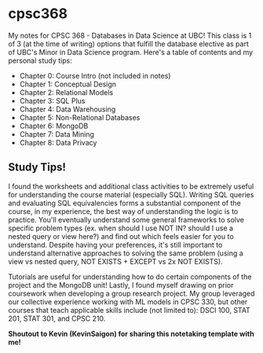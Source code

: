 # cpsc368

My notes for CPSC 368 - Databases in Data Science at UBC! This class is 1 of 3 (at the time of writing) options that fulfill the database elective as part of UBC's Minor in Data Science program. Here's a table of contents and my personal study tips:

- Chapter 0: Course Intro (not included in notes)
- Chapter 1: Conceptual Design
- Chapter 2: Relational Models
- Chapter 3: SQL Plus
- Chapter 4: Data Warehousing
- Chapter 5: Non-Relational Databases
- Chapter 6: MongoDB
- Chapter 7: Data Mining
- Chapter 8: Data Privacy

## Study Tips!
I found the worksheets and additional class activities to be extremely useful for understanding the course material (especially SQL). Writing SQL queries and evaluating SQL equivalencies forms a substantial component of the course, in my experience, the best way of understanding the logic is to practice. You'll eventually understand some general frameworks to solve specific problem types (ex. when should I use NOT IN? should I use a nested query or view here?) and find out which feels easier for you to understand. Despite having your preferences, it's still important to understand alternative approaches to solving the same problem (using a view vs nested query, NOT EXISTS + EXCEPT vs 2x NOT EXISTS).

Tutorials are useful for understanding how to do certain components of the project and the MongoDB unit! Lastly, I found myself drawing on prior coursework when developing a group research project. My group leveraged our collective experience working with ML models in CPSC 330, but other courses that teach applicable skills include (not limited to): DSCI 100, STAT 201, STAT 301, and CPSC 210.

**Shoutout to Kevin (KevinSaigon) for sharing this notetaking template with me!**
